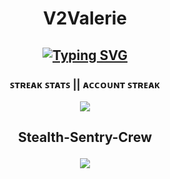 <h1 align="center">V2Valerie</h1>

<h2 align="center">
    <a href="https://git.io/typing-svg"><img src="https://readme-typing-svg.demolab.com?font=Fira+Code&size=17&pause=1000&width=900&lines=Success+is+not+final%2C+failure+is+not+fatal%3A+It+is+the+courage+to+continue+that+counts" alt="Typing SVG" /></a>
</h2>

<!-- Streak stats -->
<h3 align="center">
    <p> ꜱᴛʀᴇᴀᴋ ꜱᴛᴀᴛꜱ || ᴀᴄᴄᴏᴜɴᴛ ꜱᴛʀᴇᴀᴋ </p> 
    <img align="center" src="https://streak-stats.demolab.com?user=V2Valerie&theme=transparent&hide_border=true&mode=weekly&card_width=800" />
    <p>
</h3>

<h2 align="center">
    <p>Stealth-Sentry-Crew</p>
    <a href="https://wigle.net">
    <img border="0" src="https://wigle.net/bi/SvfcMkNO4ZWA9rEqpNXgdA.png">
    </a> 
</h2>

